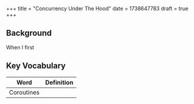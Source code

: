+++
title = "Concurrency Under The Hood"
date = 1738647783
draft = true
+++

## Background

When I first 

## Key Vocabulary

| Word | Definition |
| --- | --- |
| Coroutines | |

